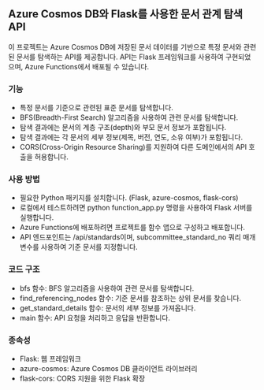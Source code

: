 ## Azure Cosmos DB와 Flask를 사용한 문서 관계 탐색 API
이 프로젝트는 Azure Cosmos DB에 저장된 문서 데이터를 기반으로 특정 문서와 관련된 문서를 탐색하는 API를 제공합니다. 
API는 Flask 프레임워크를 사용하여 구현되었으며, Azure Functions에서 배포될 수 있습니다.

### 기능
- 특정 문서를 기준으로 관련된 표준 문서를 탐색합니다.
- BFS(Breadth-First Search) 알고리즘을 사용하여 관련 문서를 탐색합니다.
- 탐색 결과에는 문서의 계층 구조(depth)와 부모 문서 정보가 포함됩니다.
- 탐색 결과에는 각 문서의 세부 정보(제목, 버전, 연도, 소유 여부)가 포함됩니다.
- CORS(Cross-Origin Resource Sharing)를 지원하여 다른 도메인에서의 API 호출을 허용합니다.

### 사용 방법
- 필요한 Python 패키지를 설치합니다. (Flask, azure-cosmos, flask-cors)
- 로컬에서 테스트하려면 python function_app.py 명령을 사용하여 Flask 서버를 실행합니다.
- Azure Functions에 배포하려면 프로젝트를 함수 앱으로 구성하고 배포합니다.
- API 엔드포인트는 /api/standards이며, subcommittee_standard_no 쿼리 매개변수를 사용하여 기준 문서를 지정합니다.

### 코드 구조
- bfs 함수: BFS 알고리즘을 사용하여 관련 문서를 탐색합니다.
- find_referencing_nodes 함수: 기준 문서를 참조하는 상위 문서를 찾습니다.
- get_standard_details 함수: 문서의 세부 정보를 가져옵니다.
- main 함수: API 요청을 처리하고 응답을 반환합니다.

### 종속성
- Flask: 웹 프레임워크
- azure-cosmos: Azure Cosmos DB 클라이언트 라이브러리
- flask-cors: CORS 지원을 위한 Flask 확장
